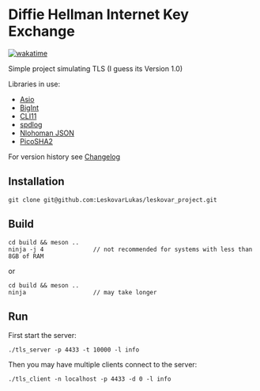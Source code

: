 # Diffie Hellman Internet Key Exchange
[![wakatime](https://wakatime.com/badge/github/LeskovarLukas/leskovar_project.svg)](https://wakatime.com/badge/github/LeskovarLukas/leskovar_project)

Simple project simulating TLS (I guess its Version 1.0)

Libraries in use:
- [Asio](https://think-async.com/Asio/)
- [BigInt](https://github.com/faheel/BigInt)
- [CLI11](https://github.com/CLIUtils/CLI11)
- [spdlog](https://github.com/gabime/spdlog)
- [Nlohoman JSON](https://github.com/nlohmann/json)
- [PicoSHA2](https://github.com/okdshin/PicoSHA2)

For version history see [Changelog](https://github.com/LeskovarLukas/leskovar_project/blob/main/CAHNGELOG.org)

## Installation 
```
git clone git@github.com:LeskovarLukas/leskovar_project.git
```

## Build
```
cd build && meson ..
ninja -j 4              // not recommended for systems with less than 8GB of RAM
```
or 

```
cd build && meson ..
ninja                   // may take longer
```

## Run
First start the server:
```
./tls_server -p 4433 -t 10000 -l info
```

Then you may have multiple clients connect to the server:
```
./tls_client -n localhost -p 4433 -d 0 -l info

